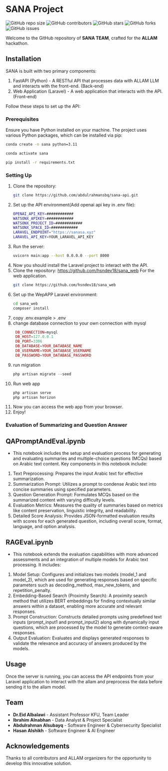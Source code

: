 
# SANA Project

![GitHub repo size](https://img.shields.io/github/repo-size/abdulrahmansbq/sana-api)
![GitHub contributors](https://img.shields.io/github/contributors/abdulrahmansbq/sana-api)
![GitHub stars](https://img.shields.io/github/stars/abdulrahmansbq/sana-api?style=social)
![GitHub forks](https://img.shields.io/github/forks/abdulrahmansbq/sana-api?style=social)
![GitHub issues](https://img.shields.io/github/issues/abdulrahmansbq/sana-api)


Welcome to the GitHub repository of **SANA TEAM**, crafted for the **ALLAM** hackathon.

## Installation

SANA is built with two primary components:

1. FastAPI (Python) - A RESTful API that processes data with ALLAM LLM and interacts with the front-end. (Back-end)
2. Web Application (Laravel) - A web application that interacts with the API. (Front-end)

Follow these steps to set up the API:
### Prerequisites

Ensure you have Python installed on your machine. The project uses various Python packages, which can be installed via pip:

```bash
conda create -n sana python=3.11 
```

```bash
conda activate sana
```

```bash
pip install -r requirements.txt
```

### Setting Up

1. Clone the repository:
    ```bash
    git clone https://github.com/abdulrahmansbq/sana-api.git
    ```
2. Set up the API environment(Add openai api key in .env file):
    ```bash
    OPENAI_API_KEY=############
    WATSONX_APIKEY=############
    WATSONX_PROJECT_ID=############
    WATSONX_SPACE_ID=############
    LARAVEL_ENDPOINT="https://sanasa.xyz"
    LARAVEL_API_KEY=YOUR_LARAVEL_API_KEY
    ```
3. Run the server:
    ```bash
    uvicorn main:app --host 0.0.0.0 --port 8000
    ```
4.  Now you should install the Laravel project to interact with the API.
5.  Clone the repository: https://github.com/hsndev18/sana_web For the web application.
    ```bash
    git clone https://github.com/hsndev18/sana_web
    ```
4. Set up the WepAPP Laravel environment:
    ```bash
    cd sana_web
    composer install
    ```
5. copy .env.example > .env
6. change database connection to your own connection with mysql
   ```php
    DB_CONNECTION=mysql
    DB_HOST=127.0.0.1
    DB_PORT=3306
    DB_DATABASE=YOUR_DATABASE_NAME
    DB_USERNAME=YOUR_DATABASE_USERNAME
    DB_PASSWORD=YOUR_DATABASE_PASSWORD
    ```
7. run migration
    ```php
    php artisan migrate --seed
    ```
8. Run web app
   ```php
   php artisan serve
   php artisan horizon
   ```
9. Now you can access the web app from your browser.
10. Enjoy!

### Evaluation of Summarizing and Question Answer

## QAPromptAndEval.ipynb 
- This notebook includes the setup and evaluation process for generating and evaluating summaries and multiple-choice questions (MCQs) based on Arabic text content. Key components in this notebook include:

1. Text Preprocessing: Prepares the input Arabic text for effective summarization.
2. Summarization Prompt: Utilizes a prompt to condense Arabic text into concise summaries using specified parameters.
3. Question Generation Prompt: Formulates MCQs based on the summarized content with varying difficulty levels.
4. Evaluation Metrics: Measures the quality of summaries based on metrics like content preservation, linguistic integrity, and readability.
5. Detailed Score Analysis: Provides JSON-formatted evaluation results with scores for each generated question, including overall score, format, language, and option analysis.

## RAGEval.ipynb
- This notebook extends the evaluation capabilities with more advanced assessments and an integration of multiple models for Arabic text processing. It includes:

1. Model Setup: Configures and initializes two models (model_1 and model_2), which are used for generating responses based on specific parameters such as decoding_method, max_new_tokens, and repetition_penalty.
2. Embedding-Based Search (Proximity Search): A proximity search method that utilizes BERT embeddings for finding contextually similar answers within a dataset, enabling more accurate and relevant responses.
3. Prompt Construction: Constructs detailed prompts using predefined text inputs (prompt_input1 and prompt_input2) along with dynamically input questions, which are processed by the model to generate context-aware responses.
4. Output Evaluation: Evaluates and displays generated responses to validate the relevance and accuracy of answers produced by the models.

## Usage

Once the server is running, you can access the API endpoints from your Laravel application to interact with the allam and preprocess the data before sending it to the allam model.

## Team

- **Dr.Eid Albalawi** - Assistant Professor KFU, Team Leader
- **Ibrahim Alnabhan** - Data Analyst & Project Specialist
- **Abdulrahman Alsubayq** - Software Engineer & Cybersecurity Specialist
- **Hasan Alshikh** - Software Engineer & AI Engineer

## Acknowledgements

Thanks to all contributors and ALLAM organizers for the opportunity to develop this innovative solution.
